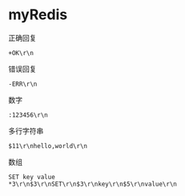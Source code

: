 # myRedis

正确回复

```
+OK\r\n
```

错误回复

```
-ERR\r\n
```

数字

```
:123456\r\n
```

多行字符串
```
$11\r\nhello,world\r\n
```

数组

```
SET key value
*3\r\n$3\r\nSET\r\n$3\r\nkey\r\n$5\r\nvalue\r\n
```
